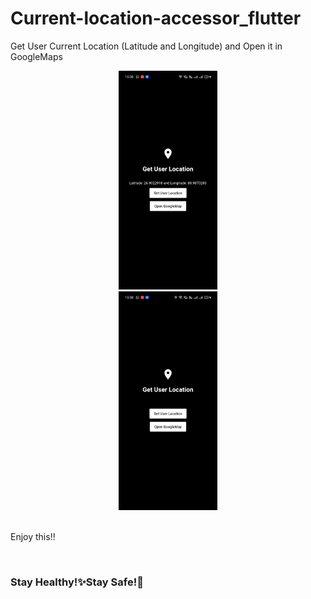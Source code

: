 # Current-location-accessor_flutter
Get User Current Location (Latitude and Longitude) and Open it in GoogleMaps

<p align="center">
  <img src="AppImages/image2.jpeg" height="350" hspace="100"/>
  <img src="AppImages/googlemap.gif" height="350"/><br><br>
</p>

 
Enjoy this!!

<br>
 


<h3>Stay Healthy!✨Stay Safe!🖖</h3>
 
